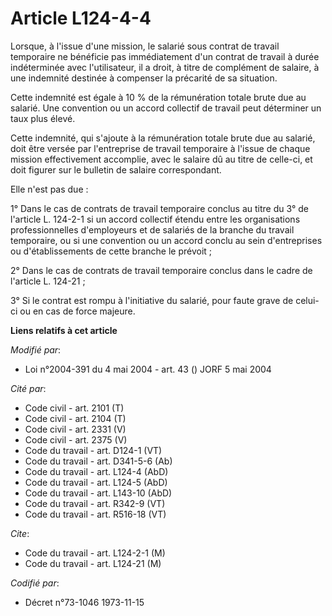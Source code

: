 # Article L124-4-4

Lorsque, à l'issue d'une mission, le salarié sous contrat de travail temporaire ne bénéficie pas immédiatement d'un contrat
de travail à durée indéterminée avec l'utilisateur, il a droit, à titre de complément de salaire, à une indemnité destinée à
compenser la précarité de sa situation.

Cette indemnité est égale à 10 % de la rémunération totale brute due au salarié. Une convention ou un accord collectif de
travail peut déterminer un taux plus élevé.

Cette indemnité, qui s'ajoute à la rémunération totale brute due au salarié, doit être versée par l'entreprise de travail
temporaire à l'issue de chaque mission effectivement accomplie, avec le salaire dû au titre de celle-ci, et doit figurer sur
le bulletin de salaire correspondant.

Elle n'est pas due :

1° Dans le cas de contrats de travail temporaire conclus au titre du 3° de l'article L. 124-2-1 si un accord collectif étendu
entre les organisations professionnelles d'employeurs et de salariés de la branche du travail temporaire, ou si une
convention ou un accord conclu au sein d'entreprises ou d'établissements de cette branche le prévoit ;

2° Dans le cas de contrats de travail temporaire conclus dans le cadre de l'article L. 124-21 ;

3° Si le contrat est rompu à l'initiative du salarié, pour faute grave de celui-ci ou en cas de force majeure.

**Liens relatifs à cet article**

_Modifié par_:

  - Loi n°2004-391 du 4 mai 2004 - art. 43 () JORF 5 mai 2004

_Cité par_:

  - Code civil - art. 2101 (T)
  - Code civil - art. 2104 (T)
  - Code civil - art. 2331 (V)
  - Code civil - art. 2375 (V)
  - Code du travail - art. D124-1 (VT)
  - Code du travail - art. D341-5-6 (Ab)
  - Code du travail - art. L124-4 (AbD)
  - Code du travail - art. L124-5 (AbD)
  - Code du travail - art. L143-10 (AbD)
  - Code du travail - art. R342-9 (VT)
  - Code du travail - art. R516-18 (VT)

_Cite_:

  - Code du travail - art. L124-2-1 (M)
  - Code du travail - art. L124-21 (M)

_Codifié par_:

  - Décret n°73-1046 1973-11-15
